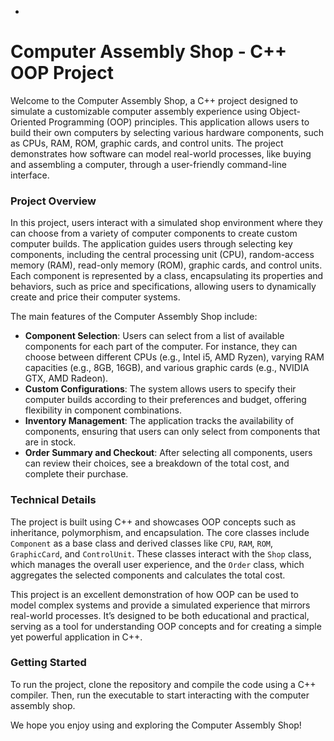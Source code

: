 -

# Computer Assembly Shop - C++ OOP Project

Welcome to the Computer Assembly Shop, a C++ project designed to simulate a customizable computer assembly experience using Object-Oriented Programming (OOP) principles. This application allows users to build their own computers by selecting various hardware components, such as CPUs, RAM, ROM, graphic cards, and control units. The project demonstrates how software can model real-world processes, like buying and assembling a computer, through a user-friendly command-line interface.

### Project Overview

In this project, users interact with a simulated shop environment where they can choose from a variety of computer components to create custom computer builds. The application guides users through selecting key components, including the central processing unit (CPU), random-access memory (RAM), read-only memory (ROM), graphic cards, and control units. Each component is represented by a class, encapsulating its properties and behaviors, such as price and specifications, allowing users to dynamically create and price their computer systems.

The main features of the Computer Assembly Shop include:

- **Component Selection**: Users can select from a list of available components for each part of the computer. For instance, they can choose between different CPUs (e.g., Intel i5, AMD Ryzen), varying RAM capacities (e.g., 8GB, 16GB), and various graphic cards (e.g., NVIDIA GTX, AMD Radeon).
- **Custom Configurations**: The system allows users to specify their computer builds according to their preferences and budget, offering flexibility in component combinations.
- **Inventory Management**: The application tracks the availability of components, ensuring that users can only select from components that are in stock.
- **Order Summary and Checkout**: After selecting all components, users can review their choices, see a breakdown of the total cost, and complete their purchase.

### Technical Details

The project is built using C++ and showcases OOP concepts such as inheritance, polymorphism, and encapsulation. The core classes include `Component` as a base class and derived classes like `CPU`, `RAM`, `ROM`, `GraphicCard`, and `ControlUnit`. These classes interact with the `Shop` class, which manages the overall user experience, and the `Order` class, which aggregates the selected components and calculates the total cost.

This project is an excellent demonstration of how OOP can be used to model complex systems and provide a simulated experience that mirrors real-world processes. It’s designed to be both educational and practical, serving as a tool for understanding OOP concepts and for creating a simple yet powerful application in C++.

### Getting Started

To run the project, clone the repository and compile the code using a C++ compiler. Then, run the executable to start interacting with the computer assembly shop.

We hope you enjoy using and exploring the Computer Assembly Shop!

